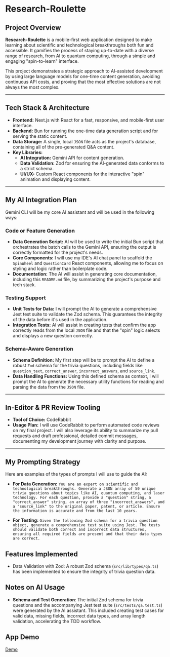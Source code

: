 # Research-Roulette

## Project Overview

**Research-Roulette** is a mobile-first web application designed to make learning about scientific and technological breakthroughs both fun and accessible. It gamifies the process of staying up-to-date with a diverse range of research, from AI to quantum computing, through a simple and engaging "spin-to-learn" interface.

This project demonstrates a strategic approach to AI-assisted development by using large language models for one-time content generation, avoiding continuous API costs, and proving that the most effective solutions are not always the most complex.

---

## Tech Stack & Architecture

- **Frontend:** Next.js with React for a fast, responsive, and mobile-first user interface.
- **Backend:** Bun for running the one-time data generation script and for serving the static content.
- **Data Storage:** A single, local `JSON` file acts as the project's database, containing all of the pre-generated Q&A content.
- **Key Libraries:**
  - **AI Integration:** Gemini API for content generation.
  - **Data Validation:** Zod for ensuring the AI-generated data conforms to a strict schema.
  - **UI/UX:** Custom React components for the interactive "spin" animation and displaying content.

---

## My AI Integration Plan

Gemini CLI will be my core AI assistant and will be used in the following ways:

### Code or Feature Generation
- **Data Generation Script:** AI will be used to write the initial Bun script that orchestrates the batch calls to the Gemini API, ensuring the output is correctly formatted for the project's needs.
- **Core Components:** I will use my IDE's AI chat panel to scaffold the `SpinWheel` and `QuestionCard` React components, allowing me to focus on styling and logic rather than boilerplate code.
- **Documentation:** The AI will assist in generating core documentation, including this `README.md` file, by summarizing the project's purpose and tech stack.

### Testing Support
- **Unit Tests for Data:** I will prompt the AI to generate a comprehensive Jest test suite to validate the Zod schema. This guarantees the integrity of the data before it's used in the application.
- **Integration Tests:** AI will assist in creating tests that confirm the app correctly reads from the local `JSON` file and that the "spin" logic selects and displays a new question correctly.

### Schema-Aware Generation
- **Schema Definition:** My first step will be to prompt the AI to define a robust `Zod` schema for the trivia questions, including fields like `question_text`, `correct_answer`, `incorrect_answers`, and `source_link`.
- **Data Handling Functions:** Using this defined schema as context, I will prompt the AI to generate the necessary utility functions for reading and parsing the data from the `JSON` file.

---

## In-Editor & PR Review Tooling

- **Tool of Choice:** CodeRabbit
- **Usage Plan:** I will use CodeRabbit to perform automated code reviews on my final project. I will also leverage its ability to summarize my pull requests and draft professional, detailed commit messages, documenting my development journey with clarity and purpose.

---

## My Prompting Strategy

Here are examples of the types of prompts I will use to guide the AI:

- **For Data Generation:**
  `You are an expert on scientific and technological breakthroughs. Generate a JSON array of 50 unique trivia questions about topics like AI, quantum computing, and laser technology. For each question, provide a "question" string, a "correct_answer" string, an array of three "incorrect_answers", and a "source_link" to the original paper, patent, or article. Ensure the information is accurate and from the last 10 years.`

- **For Testing:**
  `Given the following Zod schema for a trivia question object, generate a comprehensive test suite using Jest. The tests should validate both correct and incorrect data structures, ensuring all required fields are present and that their data types are correct.`

## Features Implemented
- Data Validation with Zod: A robust Zod schema (`src/lib/types/qa.ts`) has been implemented to ensure the integrity of trivia question data.

## Notes on AI Usage
- **Schema and Test Generation**: The initial Zod schema for trivia questions and the accompanying Jest test suite (`src/tests/qa.test.ts`) were generated by the AI assistant. This included creating test cases for valid data, missing fields, incorrect data types, and array length validation, accelerating the TDD workflow.

## App Demo
[Demo](https://drive.google.com/file/d/1ULVb9gDgskHLeFZdQXmdLnPJn51HrUV7/view?usp=sharing)

